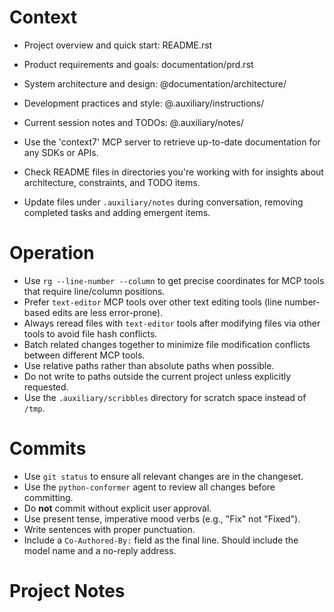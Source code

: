 # Context



- Project overview and quick start: README.rst
- Product requirements and goals: documentation/prd.rst
- System architecture and design: @documentation/architecture/
- Development practices and style: @.auxiliary/instructions/
- Current session notes and TODOs: @.auxiliary/notes/

- Use the 'context7' MCP server to retrieve up-to-date documentation for any SDKs or APIs.
- Check README files in directories you're working with for insights about architecture, constraints, and TODO items.
- Update files under `.auxiliary/notes` during conversation, removing completed tasks and adding emergent items.

# Operation

- Use `rg --line-number --column` to get precise coordinates for MCP tools that require line/column positions.
- Prefer `text-editor` MCP tools over other text editing tools (line number-based edits are less error-prone).
- Always reread files with `text-editor` tools after modifying files via other tools to avoid file hash conflicts.
- Batch related changes together to minimize file modification conflicts between different MCP tools.
- Use relative paths rather than absolute paths when possible.
- Do not write to paths outside the current project unless explicitly requested.
- Use the `.auxiliary/scribbles` directory for scratch space instead of `/tmp`.

# Commits

- Use `git status` to ensure all relevant changes are in the changeset.
- Use the `python-conformer` agent to review all changes before committing.
- Do **not** commit without explicit user approval.
- Use present tense, imperative mood verbs (e.g., "Fix" not "Fixed").
- Write sentences with proper punctuation.
- Include a `Co-Authored-By:` field as the final line. Should include the model name and a no-reply address.

# Project Notes

<!-- This section accumulates project-specific knowledge, constraints, and deviations.
     For structured items, use documentation/architecture/decisions/ and .auxiliary/notes/todo.md -->
